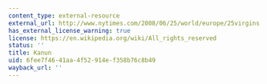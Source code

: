 ```yaml
---
content_type: external-resource
external_url: http://www.nytimes.com/2008/06/25/world/europe/25virgins.html?_r=2
has_external_license_warning: true
license: https://en.wikipedia.org/wiki/All_rights_reserved
status: ''
title: Kanun
uid: 6fee7f46-41aa-4f52-914e-f358b76c8b49
wayback_url: ''
---
```

